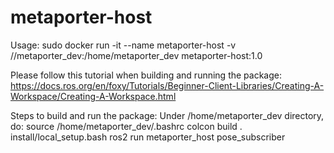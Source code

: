 # metaporter-host

Usage: sudo docker run -it --name metaporter-host -v /<path to metaporter_dev>/metaporter_dev:/home/metaporter_dev metaporter-host:1.0

Please follow this tutorial when building and running the package:
https://docs.ros.org/en/foxy/Tutorials/Beginner-Client-Libraries/Creating-A-Workspace/Creating-A-Workspace.html

Steps to build and run the package:
Under /home/metaporter_dev directory, do:
source /home/metaporter_dev/.bashrc
colcon build
. install/local_setup.bash
ros2 run metaporter_host pose_subscriber
